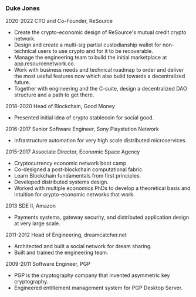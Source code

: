 
### Duke Jones

2020-2022 CTO and Co-Founder, ReSource
- Create the crypto-economic design of ReSource's mutual credit crypto network.
- Design and create a multi-sig partial custodianship wallet for non-technical users to use crypto and for it to be recoverable.
- Manage the engineering team to build the initial marketplace at app.resourcenetwork.co.
- Work with business needs and technical roadmap to order and deliver the most useful features now which also build towards a decentralized future.
- Together with engineering and the C-suite, design a decentralized DAO structure and a path to get there.

2018-2020 Head of Blockchain, Good Money
- Presented initial idea of crypto stablecoin for social good.

2016-2017 Senior Software Engineer, Sony Playstation Network
- Infrastructure automation for very high scale distributed microservices.

2015-2017 Associate Director, Economic Space Agency
- Cryptocurrency economic network boot camp
- Co-designed a post-blockchain computational fabric.
- Learn Blockchain fundamentals from first principles.
- Developed distributed systems design.
- Worked with multiple economics PhDs to develop a theoretical basis and intuition for crypto-economic networks that work.

2013 SDE II, Amazon
- Payments systems, gateway security, and distributed application design at very large scale.

2011-2012 Head of Engineering, dreamcatcher.net
- Architected and built a social network for dream sharing.
- Built and trained the engineering team.

2009-2011 Software Engineer, PGP
- PGP is the cryptography company that invented asymmetric key cryptography.
- Engineered entitlement management system for PGP Desktop Server.

